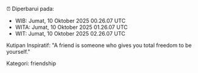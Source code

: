 ⏰ Diperbarui pada:
- WIB: Jumat, 10 Oktober 2025 00.26.07 UTC
- WITA: Jumat, 10 Oktober 2025 01.26.07 UTC
- WIT: Jumat, 10 Oktober 2025 02.26.07 UTC

Kutipan Inspiratif:
"A friend is someone who gives you total freedom to be yourself."


Kategori: friendship

